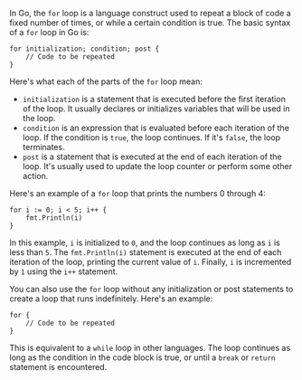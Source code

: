 In Go, the `for` loop is a language construct used to repeat a block of code a fixed number of times, or while a certain condition is true. The basic syntax of a `for` loop in Go is:

```
for initialization; condition; post {
    // Code to be repeated
}
```

Here's what each of the parts of the `for` loop mean:

- `initialization` is a statement that is executed before the first iteration of the loop. It usually declares or initializes variables that will be used in the loop.
- `condition` is an expression that is evaluated before each iteration of the loop. If the condition is `true`, the loop continues. If it's `false`, the loop terminates.
- `post` is a statement that is executed at the end of each iteration of the loop. It's usually used to update the loop counter or perform some other action.

Here's an example of a `for` loop that prints the numbers 0 through 4:

```
for i := 0; i < 5; i++ {
    fmt.Println(i)
}

```
In this example, `i` is initialized to `0`, and the loop continues as long as `i` is less than `5`. The `fmt.Println(i)` statement is executed at the end of each iteration of the loop, printing the current value of `i`. Finally, `i` is incremented by `1` using the `i++` statement.

You can also use the `for` loop without any initialization or post statements to create a loop that runs indefinitely. Here's an example:

```
for {
    // Code to be repeated
}
```

This is equivalent to a `while` loop in other languages. The loop continues as long as the condition in the code block is true, or until a `break` or `return` statement is encountered.

